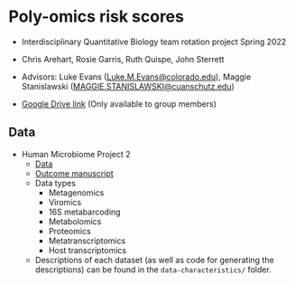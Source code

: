 # Poly-omics risk scores
- Interdisciplinary Quantitative Biology team rotation project Spring 2022
- Chris Arehart, Rosie Garris, Ruth Quispe, John Sterrett
- Advisors: Luke Evans (Luke.M.Evans@colorado.edu), Maggie Stanislawski (MAGGIE.STANISLAWSKI@cuanschutz.edu)

- [Google Drive link](https://drive.google.com/drive/folders/1Y-Arb0G0di1UYlGGozpUhxEHUzNN6a4i?usp=sharing) (Only available to group members)

## Data
- Human Microbiome Project 2
  - [Data](https://ibdmdb.org/tunnel/public/summary.html)
  - [Outcome manuscript](https://www.nature.com/articles/s41586-019-1237-9)
  - Data types
    - Metagenomics
    - Viromics
    - 16S metabarcoding
    - Metabolomics
    - Proteomics
    - Metatranscriptomics
    - Host transcriptomics
  - Descriptions of each dataset (as well as code for generating the descriptions) can be found in the `data-characteristics/` folder.

